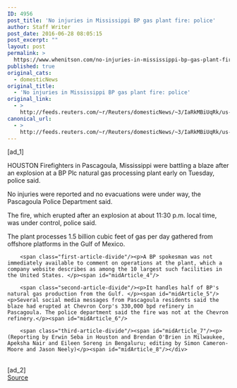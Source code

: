 ```yaml
---
ID: 4956
post_title: 'No injuries in Mississippi BP gas plant fire: police'
author: Staff Writer
post_date: 2016-06-28 08:05:15
post_excerpt: ""
layout: post
permalink: >
  https://www.whenitson.com/no-injuries-in-mississippi-bp-gas-plant-fire-police/
published: true
original_cats:
  - domesticNews
original_title:
  - 'No injuries in Mississippi BP gas plant fire: police'
original_link:
  - >
    http://feeds.reuters.com/~r/Reuters/domesticNews/~3/IaRkMBiUqRk/us-bp-fire-pascagoula-idUSKCN0ZE0DZ
canonical_url:
  - >
    http://feeds.reuters.com/~r/Reuters/domesticNews/~3/IaRkMBiUqRk/us-bp-fire-pascagoula-idUSKCN0ZE0DZ
---
```

 [ad_1]
<br><div id="articleText">
<span id="midArticle_start"/>

<span class="focusParagraph" readability="5"><p><span class="articleLocation">HOUSTON</span> Firefighters in Pascagoula, Mississippi were battling a blaze after an explosion at a BP Plc natural gas processing plant early on Tuesday, police said.</p></span><span id="midArticle_0"/><p>No injuries were reported and no evacuations were under way, the Pascagoula Police Department said. </p><span id="midArticle_1"/><p>The fire, which erupted after an explosion at about 11:30 p.m. local time, was under control, police said. </p><span id="midArticle_2"/><p>The plant processes 1.5 billion cubic feet of gas per day gathered from offshore platforms in the Gulf of Mexico.</p><span id="midArticle_3"/>
        
        <span class="first-article-divide"/><p>A BP spokesman was not immediately available to comment on operations at the plant, which a company website describes as among the 10 largest such facilities in the United States. </p><span id="midArticle_4"/>
        
        <span class="second-article-divide"/><p>It handles half of BP's natural gas production from the Gulf. </p><span id="midArticle_5"/><p>Several social media messages from Pascagoula residents said the blaze had erupted at Chevron Corp's 330,000 bpd refinery in Pascagoula. The police department said the fire was not at the Chevron refinery.</p><span id="midArticle_6"/>
        
        <span class="third-article-divide"/><span id="midArticle_7"/><p> (Reporting by Erwin Seba in Houston and Brendan O'Brien in Milwaukee, Apeksha Nair and Eileen Soreng in Bengaluru; editing by Simon Cameron-Moore and Jason Neely)</p><span id="midArticle_8"/></div>
<br>[ad_2]
<br><a href="http://feeds.reuters.com/~r/Reuters/domesticNews/~3/IaRkMBiUqRk/us-bp-fire-pascagoula-idUSKCN0ZE0DZ">Source </a>